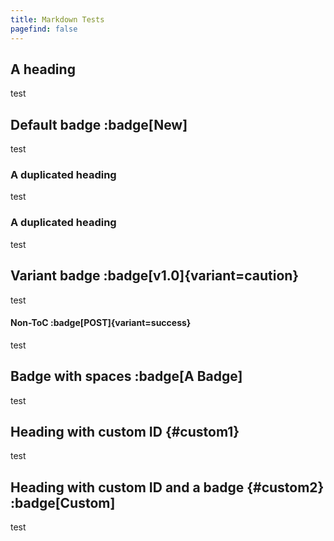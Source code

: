```yaml
---
title: Markdown Tests
pagefind: false
---
```


## A heading

test

## Default badge :badge[New]

test

### A duplicated heading

test

### A duplicated heading

test

## Variant badge :badge[v1.0]{variant=caution}

test

#### Non-ToC :badge[POST]{variant=success}

test

## Badge with spaces :badge[A Badge]

test

## Heading with custom ID {#custom1}

test

## Heading with custom ID and a badge {#custom2} :badge[Custom]

test

